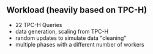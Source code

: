 ##  Workload (heavily based on TPC-H)

*   22 TPC-H Queries
*   data generation, scaling from TPC-H
*   random updates to simulate data "cleaning"
*   multiple phases with a different number of workers
